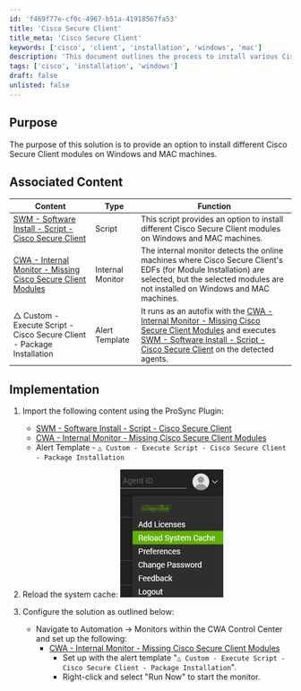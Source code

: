 ```yaml
---
id: 'f469f77e-cf0c-4967-b51a-41918567fa53'
title: 'Cisco Secure Client'
title_meta: 'Cisco Secure Client'
keywords: ['cisco', 'client', 'installation', 'windows', 'mac']
description: 'This document outlines the process to install various Cisco Secure Client modules on Windows and MAC machines, including associated scripts and monitors for effective management.'
tags: ['cisco', 'installation', 'windows']
draft: false
unlisted: false
---
```


## Purpose

The purpose of this solution is to provide an option to install different Cisco Secure Client modules on Windows and MAC machines.

## Associated Content

| Content                                                                                                      | Type            | Function                                                                                                                                                       |
|--------------------------------------------------------------------------------------------------------------|-----------------|----------------------------------------------------------------------------------------------------------------------------------------------------------------|
| [SWM - Software Install - Script - Cisco Secure Client](<../cwa/scripts/Cisco Secure Client.md>)     | Script          | This script provides an option to install different Cisco Secure Client modules on Windows and MAC machines.                                                 |
| [CWA - Internal Monitor - Missing Cisco Secure Client Modules](<../cwa/monitors/Missing Cisco Secure Client Modules.md>) | Internal Monitor | The internal monitor detects the online machines where Cisco Secure Client's EDFs (for Module Installation) are selected, but the selected modules are not installed on Windows and MAC machines. |
| △ Custom - Execute Script - Cisco Secure Client - Package Installation                                       | Alert Template   | It runs as an autofix with the [CWA - Internal Monitor - Missing Cisco Secure Client Modules](<../cwa/monitors/Missing Cisco Secure Client Modules.md>) and executes [SWM - Software Install - Script - Cisco Secure Client](<../cwa/scripts/Cisco Secure Client.md>) on the detected agents. |

## Implementation

1. Import the following content using the ProSync Plugin:
   - [SWM - Software Install - Script - Cisco Secure Client](<../cwa/scripts/Cisco Secure Client.md>)
   - [CWA - Internal Monitor - Missing Cisco Secure Client Modules](<../cwa/monitors/Missing Cisco Secure Client Modules.md>)
   - Alert Template - `△ Custom - Execute Script - Cisco Secure Client - Package Installation`

2. Reload the system cache:
   ![Reload Cache](../../static/img/Cisco-Secure-Client/image_24.png)

3. Configure the solution as outlined below:
   - Navigate to Automation → Monitors within the CWA Control Center and set up the following:
     - [CWA - Internal Monitor - Missing Cisco Secure Client Modules](<../cwa/monitors/Missing Cisco Secure Client Modules.md>)
       - Set up with the alert template "`△ Custom - Execute Script - Cisco Secure Client - Package Installation`".
       - Right-click and select "Run Now" to start the monitor.




